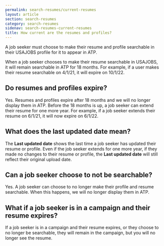 ```yaml
---
permalink: search-resumes/current-resumes
layout: article
section: search-resumes
category: search-resumes
sidenav: search-resumes-current-resumes
title: How current are the resumes and profiles?
---
```


A job seeker must choose to make their resume and profile searchable in their USAJOBS profile for it to appear in ATP.  

When a job seeker chooses to make their resume searchable in USAJOBS, it will remain searchable in ATP for 18 months. For example, if a user makes their resume searchable on 4/1/21, it will expire on 10/1/22.

## Do resumes and profiles expire?
Yes. Resumes and profiles expire after 18 months and we will no longer display them in ATP. 
Before the 18 months is up, a job seeker can extend their resume for one more year. For example, if a job seeker extends their resume on 6/1/21, it will now expire on 6/1/22.

## What does the last updated date mean?
The **Last updated date** shows the last time a job seeker has updated their resume or profile.  Even if the job seeker extends for one more year, if they made no changes to their resume or profile, the **Last updated date** will still reflect their original upload date.

## Can a job seeker choose to not be searchable?
Yes. A job seeker can choose to no longer make their profile and resume searchable.  When this happens, we will no longer display them in ATP.

## What if a job seeker is in a campaign and their resume expires?
If a job seeker is in a campaign and their resume expires, or they choose to no longer be searchable, they will remain in the campaign, but you will no longer see the resume.
